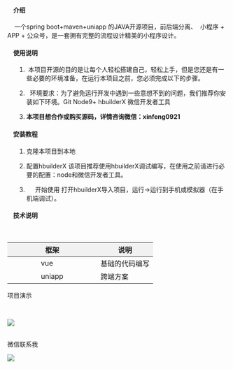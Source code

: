 <h4>
    &nbsp; &nbsp;
	介绍
</h4>
<p>
    &nbsp; &nbsp;
	一个spring boot+maven+uniapp 的JAVA开源项目，前后端分离、&nbsp; 小程序 + APP + 公众号，是一套拥有完整的流程设计精美的小程序设计。
</p>
<h4>
    &nbsp; &nbsp;
	使用说明
</h4>
<ol style="margin-left:20px;" class=" list-paddingleft-2">
    <li>
        <p>
            &nbsp;本项目开源的目的是让每个人轻松搭建自己，轻松上手，但是您还是有一些必要的环境准备，在运行本项目之前，您必须完成以下的步骤。
        </p>
    </li>
    <li>
        <p>
            &nbsp; 环境要求：为了避免运行开发中遇到一些意想不到的问题，我们推荐你安装如下环境。Git Node9+ hbuilderX 微信开发者工具
        </p>
    </li>
    <li>
        <p>
            <strong>本项目想合作或购买源码，详情咨询微信：xinfeng0921</strong>
        </p>
    </li>
</ol>
<h4>
    &nbsp; &nbsp;
	安装教程
</h4>
<ol style="margin-left:20px;" class=" list-paddingleft-2">
    <li>
        <p>
            克隆本项目到本地
        </p>
    </li>
    <li>
        <p>
            配置hbuilderX 该项目推荐使用hbuilderX调试编写，在使用之前请进行必要的配置：node和微信开发者工具。
        </p>
    </li>
    <li>
        <p>
            &nbsp; &nbsp; &nbsp;开始使用 打开hbuilderX导入项目，运行-&gt;运行到手机或模拟器（在手机端调试）。
        </p>
    </li>
</ol>
<h4>
    &nbsp; &nbsp;
	技术说明
</h4>
<p>
    <br/>
</p>
<table>
    <tbody>
        <tr class="firstRow">
            <th style="text-align:center;background-color:#F1F1F1;">
                &nbsp; &nbsp; &nbsp; &nbsp; &nbsp; &nbsp; &nbsp; &nbsp;
				框架
            </th>
            <th style="text-align:center;background-color:#F1F1F1;">
                &nbsp; &nbsp; &nbsp; &nbsp; &nbsp; &nbsp; &nbsp; &nbsp;
				说明
            </th>
        </tr>
    </tbody>
    <tbody>
        <tr>
            <td>
                &nbsp; &nbsp; &nbsp; &nbsp; &nbsp; &nbsp; &nbsp; &nbsp;
				vue
            </td>
            <td>
                &nbsp; &nbsp; &nbsp; &nbsp; &nbsp; &nbsp; &nbsp; &nbsp;
				基础的代码编写
            </td>
        </tr>
        <tr>
            <td>
                &nbsp; &nbsp; &nbsp; &nbsp; &nbsp; &nbsp; &nbsp; &nbsp;
				uniapp
            </td>
            <td>
                &nbsp; &nbsp; &nbsp; &nbsp; &nbsp; &nbsp; &nbsp; &nbsp;
				跨端方案
            </td>
        </tr>
    </tbody>
</table>
<p style="text-align: left;">
    项目演示
</p>
<p>
    <br/>
</p>
<p>
    <img src="https://shopimges.oss-cn-hangzhou.aliyuncs.com/mimi/xwx.jpg"/>
</p>
<p>
    <br/>微信联系我
</p>
<p>
    <img src="http://zhaoimge.oss-cn-shenzhen.aliyuncs.com/imges/1639551574442.jpg"/>
</p>
<p>
    <br/>
</p>
<p>
    <br/>
</p>
<p>
    <br/>
</p>